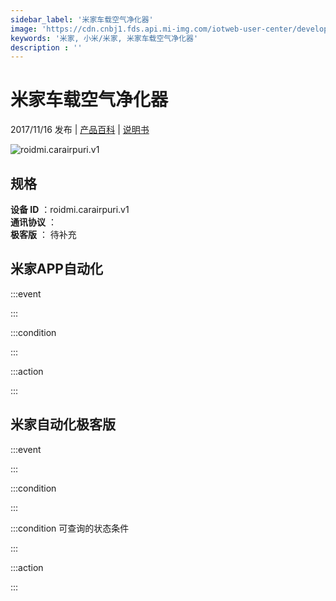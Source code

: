 ```yaml
---
sidebar_label: '米家车载空气净化器'
image: 'https://cdn.cnbj1.fds.api.mi-img.com/iotweb-user-center/developer_1679047512599lE7q63Dq.png?GalaxyAccessKeyId=AKVGLQWBOVIRQ3XLEW&Expires=9223372036854775807&Signature=Ck/UZa2zvb3JBNfR7tjFwJKioh0='
keywords: '米家, 小米/米家, 米家车载空气净化器'
description : ''
---
```

# 米家车载空气净化器

2017/11/16 发布 | [产品百科](https://home.mi.com/webapp/content/baike/product/index.html?model=roidmi.carairpuri.v1/) | [说明书](https://home.mi.com/views/introduction.html?model=roidmi.carairpuri.v1&region=cn)

![roidmi.carairpuri.v1](https://cdn.cnbj1.fds.api.mi-img.com/iotweb-user-center/developer_1679047512599lE7q63Dq.png?GalaxyAccessKeyId=AKVGLQWBOVIRQ3XLEW&Expires=9223372036854775807&Signature=Ck/UZa2zvb3JBNfR7tjFwJKioh0=)

## 规格  
> 
**设备 ID** ：roidmi.carairpuri.v1  
**通讯协议** ：  
**极客版**  ： 待补充 


## 米家APP自动化  

:::event  

:::

:::condition  

:::

:::action   

:::

## 米家自动化极客版  

:::event  

:::

:::condition  

:::

:::condition 可查询的状态条件  

:::

:::action  

:::

        
